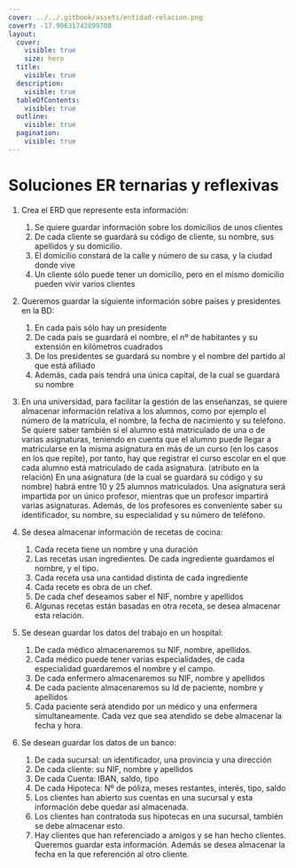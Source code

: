 ```yaml
---
cover: ../../.gitbook/assets/entidad-relacion.png
coverY: -17.90631743899708
layout:
  cover:
    visible: true
    size: hero
  title:
    visible: true
  description:
    visible: true
  tableOfContents:
    visible: true
  outline:
    visible: true
  pagination:
    visible: true
---
```


# Soluciones ER ternarias y reflexivas

1. Crea el ERD que represente esta información:&#x20;
   1. Se quiere guardar información sobre los domicilios de unos clientes
   2. &#x20;De cada cliente se guardará su código de cliente, su nombre, sus apellidos y su domicilio.&#x20;
   3. El domicilio constará de la calle y número de su casa, y la ciudad donde vive&#x20;
   4. Un cliente sólo puede tener un domicilio, pero en el mismo domicilio pueden vivir varios clientes
2. Queremos guardar la siguiente información sobre países y presidentes en la BD:&#x20;
   1. En cada país sólo hay un presidente&#x20;
   2. De cada país se guardará el nombre, el nº de habitantes y su extensión en kilómetros cuadrados&#x20;
   3. De los presidentes se guardará su nombre y el nombre del partido al que está afiliado&#x20;
   4. Además, cada país tendrá una única capital, de la cual se guardará su nombre
3. En una universidad, para facilitar la gestión de las enseñanzas, se quiere almacenar información relativa a los alumnos, como por ejemplo el número de la matrícula, el nombre, la fecha de nacimiento y su teléfono. Se quiere saber también si el alumno está matriculado de una o de varias asignaturas, teniendo en cuenta que el alumno puede llegar a matricularse en la misma asignatura en más de un curso (en los casos en los que repite), por tanto, hay que registrar el curso escolar en el que cada alumno está matriculado de cada asignatura. (atributo en la relación) En una asignatura (de la cual se guardará su código y su nombre) habrá entre 10 y 25 alumnos matriculados. Una asignatura será impartida por un único profesor, mientras que un profesor impartirá varias asignaturas. Además, de los profesores es conveniente saber su identificador, su nombre, su especialidad y su número de teléfono.
4. Se desea almacenar información de recetas de cocina:
   1. Cada receta tiene un nombre y una duración
   2. Las recetas usan ingredientes. De cada ingrediente guardamos el nombre, y el tipo.
   3. Cada receta usa una cantidad distinta de cada ingrediente
   4. Cada recete es obra de un chef.&#x20;
   5. De cada chef deseamos saber el NIF, nombre y apellidos
   6. Algunas recetas están basadas en otra receta, se desea almacenar esta relación.
5. Se desean guardar los datos del trabajo en un hospital:
   1. De cada médico almacenaremos su NIF, nombre, apellidos.
   2. Cada médico puede tener varias especialidades, de cada especialidad guardaremos el nombre y el campo.
   3. De cada enfermero almacenaremos su NIF, nombre y apellidos
   4. De cada paciente almacenaremos su Id de paciente, nombre y apellidos
   5. Cada paciente será atendido por un médico y una enfermera simultaneamente. Cada vez que sea atendido se debe almacenar la fecha y hora.
6.  Se desean guardar los datos de un banco:

    1. De cada sucursal: un identificador, una provincia y una dirección
    2. De cada cliente: su NIF, nombre y apellidos
    3. De cada Cuenta: IBAN, saldo, tipo
    4. De cada Hipoteca: Nº de póliza, meses restantes, interés, tipo, saldo
    5. Los clientes han abierto sus cuentas en una sucursal y esta información debe quedar así almacenada.
    6. Los clientes han contratoda sus hipotecas en una sucursal, también se debe almacenar esto.
    7. Hay clientes que han referenciado a amigos y se han hecho clientes. Queremos guardar esta información. Además se desea almacenar la fecha en la que referención al otro cliente.

